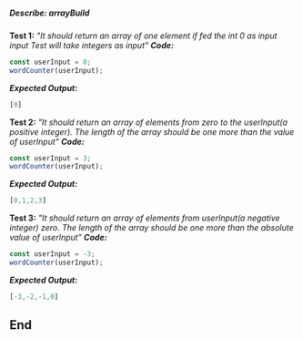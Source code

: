 ##### Describe: arrayBuild
**Test 1:** 
*"It should return an array of one element if fed the int 0 as input input Test will take integers as input"*
***Code:***
```javascript
const userInput = 0;
wordCounter(userInput);
```
***Expected Output:***
```javascript
[0]
```

**Test 2:** 
*"It should return an array of elements from zero to the userInput(a positive integer). The length of the array should be one more than the value of userInput"*
***Code:***
```javascript
const userInput = 3;
wordCounter(userInput);
```
***Expected Output:***
```javascript
[0,1,2,3]
```

**Test 3:** 
*"It should return an array of elements from userInput(a negative integer) zero. The length of the array should be one more than the absolute value of userInput"*
***Code:***
```javascript
const userInput = -3;
wordCounter(userInput);
```
***Expected Output:***
```javascript
[-3,-2,-1,0]
```
## End